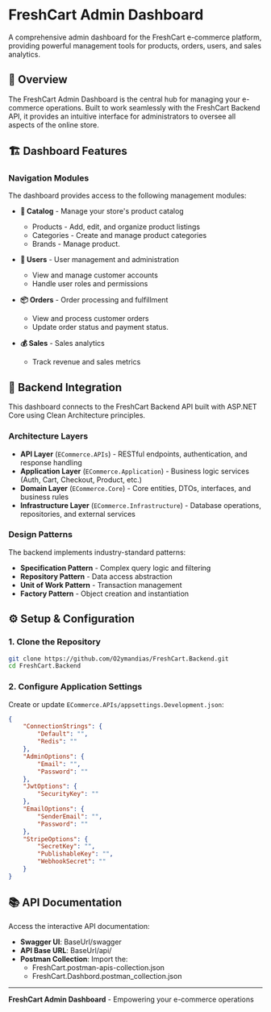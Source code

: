 # FreshCart Admin Dashboard

A comprehensive admin dashboard for the FreshCart e-commerce platform, providing powerful management tools for products, orders, users, and sales analytics.

## 🎯 Overview

The FreshCart Admin Dashboard is the central hub for managing your e-commerce operations. Built to work seamlessly with the FreshCart Backend API, it provides an intuitive interface for administrators to oversee all aspects of the online store.

## 🏗️ Dashboard Features

### Navigation Modules

The dashboard provides access to the following management modules:

- **📁 Catalog** - Manage your store's product catalog

  - Products - Add, edit, and organize product listings
  - Categories - Create and manage product categories
  - Brands - Manage product.

- **👥 Users** - User management and administration

  - View and manage customer accounts
  - Handle user roles and permissions

- **📦 Orders** - Order processing and fulfillment

  - View and process customer orders
  - Update order status and payment status.

- **💰 Sales** - Sales analytics
  - Track revenue and sales metrics

## 🔗 Backend Integration

This dashboard connects to the FreshCart Backend API built with ASP.NET Core using Clean Architecture principles.

### Architecture Layers

- **API Layer** (`ECommerce.APIs`) - RESTful endpoints, authentication, and response handling
- **Application Layer** (`ECommerce.Application`) - Business logic services (Auth, Cart, Checkout, Product, etc.)
- **Domain Layer** (`ECommerce.Core`) - Core entities, DTOs, interfaces, and business rules
- **Infrastructure Layer** (`ECommerce.Infrastructure`) - Database operations, repositories, and external services

### Design Patterns

The backend implements industry-standard patterns:

- **Specification Pattern** - Complex query logic and filtering
- **Repository Pattern** - Data access abstraction
- **Unit of Work Pattern** - Transaction management
- **Factory Pattern** - Object creation and instantiation

## ⚙️ Setup & Configuration

### 1. Clone the Repository

```bash
git clone https://github.com/O2ymandias/FreshCart.Backend.git
cd FreshCart.Backend
```

### 2. Configure Application Settings

Create or update `ECommerce.APIs/appsettings.Development.json`:

```json
{
	"ConnectionStrings": {
		"Default": "",
		"Redis": ""
	},
	"AdminOptions": {
		"Email": "",
		"Password": ""
	},
	"JwtOptions": {
		"SecurityKey": ""
	},
	"EmailOptions": {
		"SenderEmail": "",
		"Password": ""
	},
	"StripeOptions": {
		"SecretKey": "",
		"PublishableKey": "",
		"WebhookSecret": ""
	}
}
```

## 📚 API Documentation

Access the interactive API documentation:

- **Swagger UI**: BaseUrl/swagger
- **API Base URL**: BaseUrl/api/
- **Postman Collection**: Import the:
  - FreshCart.postman-apis-collection.json
  - FreshCart.Dashbord.postman_collection.json

---

**FreshCart Admin Dashboard** - Empowering your e-commerce operations
